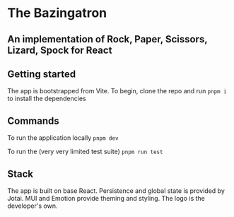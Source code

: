 # The Bazingatron

## An implementation of Rock, Paper, Scissors, Lizard, Spock for React

## Getting started

The app is bootstrapped from Vite. To begin, clone the repo and run `pnpm i` to install the dependencies

## Commands

To run the application locally `pnpm dev`

To run the (very very limited test suite) `pnpm run test`

## Stack

The app is built on base React. Persistence and global state is provided by Jotai. MUI and Emotion provide theming and styling. The logo is the developer's own.

